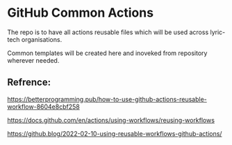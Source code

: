 # GitHub Common Actions

The repo is to have all actions reusable files which will be used across lyric-tech organisations.

Common templates will be created here and inoveked from repository wherever needed.


## Refrence:

https://betterprogramming.pub/how-to-use-github-actions-reusable-workflow-8604e8cbf258

https://docs.github.com/en/actions/using-workflows/reusing-workflows

https://github.blog/2022-02-10-using-reusable-workflows-github-actions/
